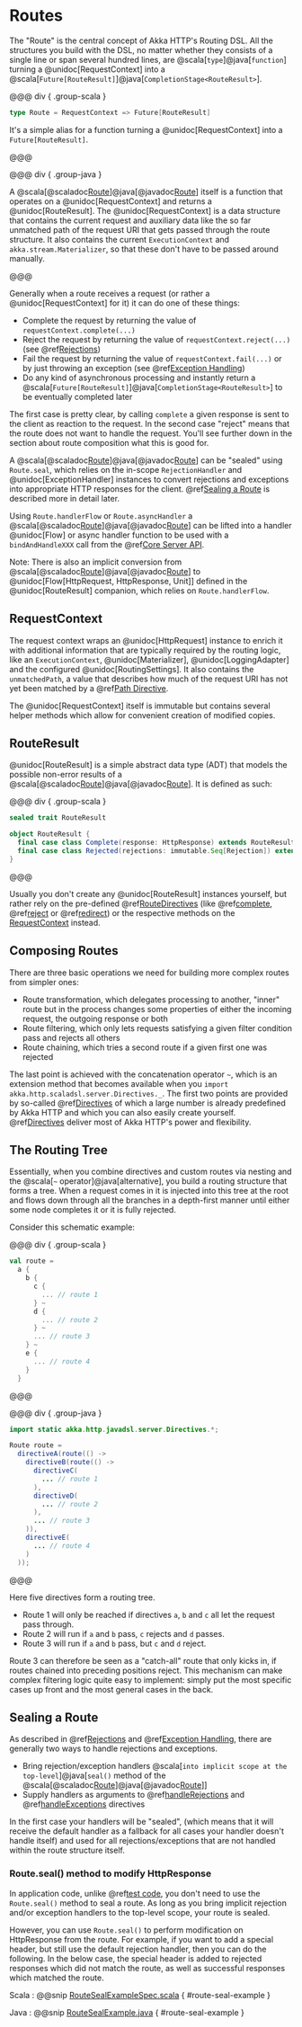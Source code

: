 <a id="routes"></a>
# Routes

The "Route" is the central concept of Akka HTTP's Routing DSL. All the structures you build with the DSL, no matter
whether they consists of a single line or span several hundred lines, are @scala[`type`]@java[`function`] turning a 
@unidoc[RequestContext] into a @scala[`Future[RouteResult]`]@java[`CompletionStage<RouteResult>`].

@@@ div { .group-scala }

```scala
type Route = RequestContext => Future[RouteResult]
```
It's a simple alias for a function turning a @unidoc[RequestContext] into a `Future[RouteResult]`.

@@@

@@@ div { .group-java }

A @scala[@scaladoc[Route](akka.http.scaladsl.server.Route$)]@java[@javadoc[Route](akka.http.javadsl.server.Route)] itself is a function that operates on a @unidoc[RequestContext] and returns a @unidoc[RouteResult]. The
@unidoc[RequestContext] is a data structure that contains the current request and auxiliary data like the so far unmatched
path of the request URI that gets passed through the route structure. It also contains the current `ExecutionContext`
and `akka.stream.Materializer`, so that these don't have to be passed around manually.

@@@

Generally when a route receives a request (or rather a @unidoc[RequestContext] for it) it can do one of these things:

 * Complete the request by returning the value of `requestContext.complete(...)`
 * Reject the request by returning the value of `requestContext.reject(...)` (see @ref[Rejections](rejections.md#rejections))
 * Fail the request by returning the value of `requestContext.fail(...)` or by just throwing an exception (see @ref[Exception Handling](exception-handling.md#exception-handling))
 * Do any kind of asynchronous processing and instantly return a @scala[`Future[RouteResult]`]@java[`CompletionStage<RouteResult>`] to be eventually completed later

The first case is pretty clear, by calling `complete` a given response is sent to the client as reaction to the
request. In the second case "reject" means that the route does not want to handle the request. You'll see further down
in the section about route composition what this is good for.

A @scala[@scaladoc[Route](akka.http.scaladsl.server.Route$)]@java[@javadoc[Route](akka.http.javadsl.server.Route)] can be "sealed" using `Route.seal`, which relies on the in-scope `RejectionHandler` and @unidoc[ExceptionHandler]
instances to convert rejections and exceptions into appropriate HTTP responses for the client.
@ref[Sealing a Route](#sealing-a-route) is described more in detail later. 


Using `Route.handlerFlow` or `Route.asyncHandler` a @scala[@scaladoc[Route](akka.http.scaladsl.server.Route$)]@java[@javadoc[Route](akka.http.javadsl.server.Route)] can be lifted into a handler @unidoc[Flow] or async handler
function to be used with a `bindAndHandleXXX` call from the @ref[Core Server API](../server-side/low-level-api.md).

Note: There is also an implicit conversion from @scala[@scaladoc[Route](akka.http.scaladsl.server.Route$)]@java[@javadoc[Route](akka.http.javadsl.server.Route)] to @unidoc[Flow[HttpRequest, HttpResponse, Unit]] defined in the
@unidoc[RouteResult] companion, which relies on `Route.handlerFlow`.

<a id="requestcontext"></a>
## RequestContext

The request context wraps an @unidoc[HttpRequest] instance to enrich it with additional information that are typically
required by the routing logic, like an `ExecutionContext`, @unidoc[Materializer], @unidoc[LoggingAdapter] and the configured
@unidoc[RoutingSettings]. It also contains the `unmatchedPath`, a value that describes how much of the request URI has not
yet been matched by a @ref[Path Directive](directives/path-directives/index.md#pathdirectives).

The @unidoc[RequestContext] itself is immutable but contains several helper methods which allow for convenient creation of
modified copies.

<a id="routeresult"></a>
## RouteResult

@unidoc[RouteResult] is a simple abstract data type (ADT) that models the possible non-error results of a @scala[@scaladoc[Route](akka.http.scaladsl.server.Route$)]@java[@javadoc[Route](akka.http.javadsl.server.Route)].
It is defined as such:

@@@ div { .group-scala }

```scala
sealed trait RouteResult

object RouteResult {
  final case class Complete(response: HttpResponse) extends RouteResult
  final case class Rejected(rejections: immutable.Seq[Rejection]) extends RouteResult
}
```

@@@

Usually you don't create any @unidoc[RouteResult] instances yourself, but rather rely on the pre-defined @ref[RouteDirectives](directives/route-directives/index.md#routedirectives)
(like @ref[complete](directives/route-directives/complete.md#complete), @ref[reject](directives/route-directives/reject.md#reject) or @ref[redirect](directives/route-directives/redirect.md#redirect)) or the respective methods on the [RequestContext](#requestcontext)
instead.

## Composing Routes

There are three basic operations we need for building more complex routes from simpler ones:

 * Route transformation, which delegates processing to another, "inner" route but in the process changes some properties
of either the incoming request, the outgoing response or both
 * Route filtering, which only lets requests satisfying a given filter condition pass and rejects all others
 * Route chaining, which tries a second route if a given first one was rejected

The last point is achieved with the concatenation operator `~`, which is an extension method that becomes available
when you `import akka.http.scaladsl.server.Directives._`.
The first two points are provided by so-called @ref[Directives](directives/index.md#directives) of which a large number is already predefined by Akka
HTTP and which you can also easily create yourself.
@ref[Directives](directives/index.md#directives) deliver most of Akka HTTP's power and flexibility.

<a id="the-routing-tree"></a>
## The Routing Tree

Essentially, when you combine directives and custom routes via nesting and the @scala[`~` operator]@java[alternative], you build a routing
structure that forms a tree. When a request comes in it is injected into this tree at the root and flows down through
all the branches in a depth-first manner until either some node completes it or it is fully rejected.

Consider this schematic example:

@@@ div { .group-scala }

```scala
val route =
  a {
    b {
      c {
        ... // route 1
      } ~
      d {
        ... // route 2
      } ~
      ... // route 3
    } ~
    e {
      ... // route 4
    }
  }
```

@@@

@@@ div { .group-java }

```java
import static akka.http.javadsl.server.Directives.*;

Route route =
  directiveA(route(() ->
    directiveB(route(() ->
      directiveC(
        ... // route 1
      ),
      directiveD(
        ... // route 2
      ),
      ... // route 3
    )),
    directiveE(
      ... // route 4
    )
  ));
```

@@@

Here five directives form a routing tree.

 * Route 1 will only be reached if directives `a`, `b` and `c` all let the request pass through.
 * Route 2 will run if `a` and `b` pass, `c` rejects and `d` passes.
 * Route 3 will run if `a` and `b` pass, but `c` and `d` reject.

Route 3 can therefore be seen as a "catch-all" route that only kicks in, if routes chained into preceding positions
reject. This mechanism can make complex filtering logic quite easy to implement: simply put the most
specific cases up front and the most general cases in the back.

## Sealing a Route

As described in @ref[Rejections](rejections.md#rejections-scala) and @ref[Exception Handling](exception-handling.md#exception-handling-scala),
there are generally two ways to handle rejections and exceptions.

 * Bring rejection/exception handlers @scala[`into implicit scope at the top-level`]@java[`seal()` method of the @scala[@scaladoc[Route](akka.http.scaladsl.server.Route$)]@java[@javadoc[Route](akka.http.javadsl.server.Route)]]
 * Supply handlers as arguments to @ref[handleRejections](directives/execution-directives/handleRejections.md#handlerejections) and @ref[handleExceptions](directives/execution-directives/handleExceptions.md#handleexceptions) directives 

In the first case your handlers will be "sealed", (which means that it will receive the default handler as a fallback for all cases your handler doesn't handle itself) 
and used for all rejections/exceptions that are not handled within the route structure itself.

### Route.seal() method to modify HttpResponse

In application code, unlike @ref[test code](testkit.md#testing-sealed-routes), you don't need to use the `Route.seal()` method to seal a route.
As long as you bring implicit rejection and/or exception handlers to the top-level scope, your route is sealed. 

However, you can use `Route.seal()` to perform modification on HttpResponse from the route.
For example, if you want to add a special header, but still use the default rejection handler, then you can do the following.
In the below case, the special header is added to rejected responses which did not match the route, as well as successful responses which matched the route.

Scala
:   @@snip [RouteSealExampleSpec.scala]($root$/src/test/scala/docs/http/scaladsl/RouteSealExampleSpec.scala) { #route-seal-example }

Java
:   @@snip [RouteSealExample.java]($root$/src/test/java/docs/http/javadsl/RouteSealExample.java) { #route-seal-example }
